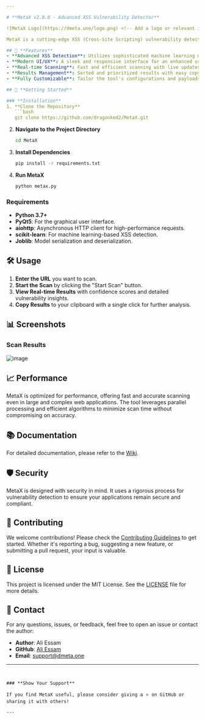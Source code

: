 ```yaml
---

# **MetaX v2.0.0 - Advanced XSS Vulnerability Detector**

![MetaX Logo](https://dmeta.one/logo.png) <!-- Add a logo or relevant image -->

MetaX is a cutting-edge XSS (Cross-Site Scripting) vulnerability detector designed to uncover and prevent security breaches in web applications. Built with modern techniques, MetaX offers an intuitive UI, high-performance scanning, and precise vulnerability detection. 

## 🌟 **Features**
- **Advanced XSS Detection**: Utilizes sophisticated machine learning models for accurate and high-confidence vulnerability detection.
- **Modern UI/UX**: A sleek and responsive interface for an enhanced user experience.
- **Real-time Scanning**: Fast and efficient scanning with live updates and progress tracking.
- **Results Management**: Sorted and prioritized results with easy copy-to-clipboard functionality.
- **Fully Customizable**: Tailor the tool's configurations and payloads to fit your specific needs.

## 🚀 **Getting Started**

### **Installation**
1. **Clone the Repository**
   ```bash
   git clone https://github.com/dragonked2/MetaX.git
   ```
2. **Navigate to the Project Directory**
   ```bash
   cd MetaX
   ```
3. **Install Dependencies**
   ```bash
   pip install -r requirements.txt
   ```

4. **Run MetaX**
   ```bash
   python metax.py
   ```

### **Requirements**
- **Python 3.7+**
- **PyQt5**: For the graphical user interface.
- **aiohttp**: Asynchronous HTTP client for high-performance requests.
- **scikit-learn**: For machine learning-based XSS detection.
- **Joblib**: Model serialization and deserialization.

## 🛠️ **Usage**
1. **Enter the URL** you want to scan.
2. **Start the Scan** by clicking the "Start Scan" button.
3. **View Real-time Results** with confidence scores and detailed vulnerability insights.
4. **Copy Results** to your clipboard with a single click for further analysis.

## 📊 **Screenshots**

### **Scan Results**
![image](https://github.com/user-attachments/assets/060f8446-3b1f-4c58-8a4b-a553384e2ad7)
<!-- Replace with actual screenshot -->

## 📈 **Performance**

MetaX is optimized for performance, offering fast and accurate scanning even in large and complex web applications. The tool leverages parallel processing and efficient algorithms to minimize scan time without compromising on accuracy.

## 📚 **Documentation**
For detailed documentation, please refer to the [Wiki](https://github.com/dragonked2/MetaX/wiki).

## 🛡️ **Security**

MetaX is designed with security in mind. It uses a rigorous process for vulnerability detection to ensure your applications remain secure and compliant.

## 🎉 **Contributing**

We welcome contributions! Please check the [Contributing Guidelines](CONTRIBUTING.md) to get started. Whether it's reporting a bug, suggesting a new feature, or submitting a pull request, your input is valuable.

## 📄 **License**

This project is licensed under the MIT License. See the [LICENSE](LICENSE) file for more details.

## 💬 **Contact**

For any questions, issues, or feedback, feel free to open an issue or contact the author:

- **Author**: Ali Essam
- **GitHub**: [Ali Essam](https://github.com/dragonked2)
- **Email**: [support@dmeta.one](mailto:support@dmeta.one)

---
```


### **Show Your Support**

If you find MetaX useful, please consider giving a ⭐️ on GitHub or sharing it with others!

---
